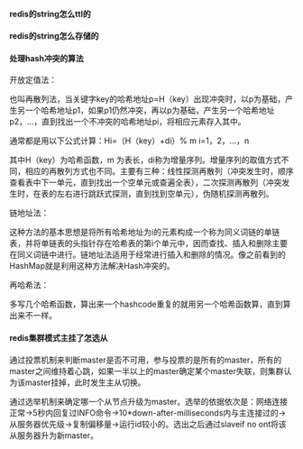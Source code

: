 #### redis的string怎么ttl的

#### redis的string怎么存储的

#### 处理hash冲突的算法
开放定值法：    

也叫再散列法，当关键字key的哈希地址p=H（key）出现冲突时，以p为基础，产生另一个哈希地址p1，如果p1仍然冲突，再以p为基础，产生另一个哈希地址p2，…，直到找出一个不冲突的哈希地址pi，将相应元素存入其中。

通常都是用以下公式计算：Hi=（H（key）+di）% m i=1，2，…，n

其中H（key）为哈希函数，m 为表长，di称为增量序列。增量序列的取值方式不同，相应的再散列方式也不同。主要有三种：线性探测再散列（冲突发生时，顺序查看表中下一单元，直到找出一个空单元或查遍全表），二次探测再散列（冲突发生时，在表的左右进行跳跃式探测，直到找到空单元），伪随机探测再散列。

链地址法：   

这种方法的基本思想是将所有哈希地址为i的元素构成一个称为同义词链的单链表，并将单链表的头指针存在哈希表的第i个单元中，因而查找、插入和删除主要在同义词链中进行。链地址法适用于经常进行插入和删除的情况。像之前看到的HashMap就是利用这种方法解决Hash冲突的。

再哈希法：   

多写几个哈希函数，算出来一个hashcode重复的就用另一个哈希函数算，直到算出来不一样。


#### redis集群模式主挂了怎选从
通过投票机制来判断master是否不可用，参与投票的是所有的master，所有的master之间维持着心跳，如果一半以上的master确定某个master失联，则集群认为该master挂掉，此时发生主从切换。    

通过选举机制来确定哪一个从节点升级为master。选举的依据依次是：网络连接正常->5秒内回复过INFO命令->10*down-after-milliseconds内与主连接过的->从服务器优先级->复制偏移量->运行id较小的。选出之后通过slaveif no ont将该从服务器升为新master。   
